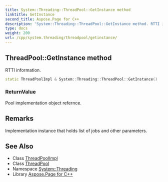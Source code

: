 ```yaml
---
title: System::Threading::ThreadPool::GetInstance method
linktitle: GetInstance
second_title: Aspose.Page for C++
description: 'System::Threading::ThreadPool::GetInstance method. RTTI information in C++.'
type: docs
weight: 200
url: /cpp/system.threading/threadpool/getinstance/
---
```

## ThreadPool::GetInstance method


RTTI information.

```cpp
static ThreadPoolImpl & System::Threading::ThreadPool::GetInstance()
```


### ReturnValue

Pool implementation object refernce.
## Remarks


Implementation instance that holds list of jobs and other parameters. 
## See Also

* Class [ThreadPoolImpl](../../threadpoolimpl/)
* Class [ThreadPool](../)
* Namespace [System::Threading](../../)
* Library [Aspose.Page for C++](../../../)
